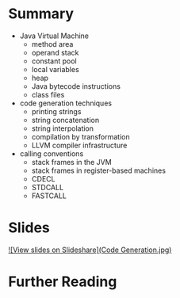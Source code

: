 # Summary

* Java Virtual Machine
  * method area
  * operand stack
  * constant pool
  * local variables
  * heap
  * Java bytecode instructions
  * class files
* code generation techniques
  * printing strings
  * string concatenation
  * string interpolation
  * compilation by transformation
  * LLVM compiler infrastructure
* calling conventions
  * stack frames in the JVM
  * stack frames in register-based machines
  * CDECL
  * STDCALL
  * FASTCALL
  
# Slides

[![View slides on Slideshare](Code Generation.jpg)](http://www.slideshare.net/guwac/declarative-semantics-definition-code-generation) 

# Further Reading

